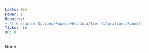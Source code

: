 ```yaml
---
Lasts: 10m
Power: 1
Requires:
- '[[Character Options/Powers/Metadata/Tier 3/Durations/Round]]'
Ticks: '10'
XP: 8
---
```


None